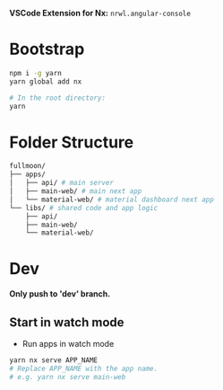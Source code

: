 __VSCode Extension for Nx:__ `nrwl.angular-console`

# Bootstrap

```bash
npm i -g yarn
yarn global add nx

# In the root directory:
yarn
```

# Folder Structure

```bash
fullmoon/
├── apps/
│   ├── api/ # main server
│   ├── main-web/ # main next app 
│   └── material-web/ # material dashboard next app
└── libs/ # shared code and app logic
    ├── api/
    ├── main-web/
    └── material-web/
```

# Dev

__Only push to 'dev' branch.__

## Start in watch mode

- Run apps in watch mode

```bash
yarn nx serve APP_NAME
# Replace APP_NAME with the app name.
# e.g. yarn nx serve main-web
```
